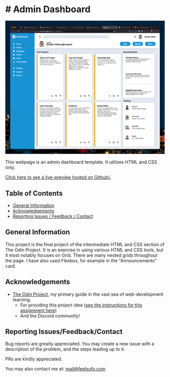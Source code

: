 # # Admin Dashboard

![A screenshot showing a preview of the admin dashboard.](screenshots/screenshot.png "Admin Dashboard Preview")

This webpage is an admin dashboard template. It utilizes HTML and CSS only.

[Click here to see a live-preview hosted on Github).](https://mononoken.github.io/admin-dashboard/)

## Table of Contents

- [General Information](#general-information)
- [Acknowledgements](#acknowledgements)
- [Reporting Issues / Feedback / Contact](#reporting-issuesfeedbackcontact)

## General Information

This project is the final project of the intermediate HTML and CSS section of The Odin Project. It is an exercise in using various HTML and CSS tools, but it most notably focuses on Grid. There are many nested grids throughout the page. I have also used Flexbox, for example in the "Announcements" card.

## Acknowledgements

- [The Odin Project](https://www.theodinproject.com), my primary guide in the vast sea of web-development learning.
  - For providing this project idea ([see the instructions for this assignment here](https://www.theodinproject.com/lessons/intermediate-html-and-css-admin-dashboard))
  - And the Discord community!

## Reporting Issues/Feedback/Contact

Bug reports are greatly appreciated. You may create a new issue with a description of the problem, and the steps leading up to it.

PRs are kindly appreciated.

You may also contact me at: mail@feelsufo.com
